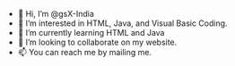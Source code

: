 - 👋 Hi, I’m @gsX-India
- 👀 I’m interested in HTML, Java, and Visual Basic Coding.
- 🌱 I’m currently learning HTML and Java
- 💞️ I’m looking to collaborate on my website.
- 📫 You can reach me by mailing me.

<!---
gsX-India/gsX-India is a ✨ special ✨ repository because its `README.md` (this file) appears on your GitHub profile.
You can click the Preview link to take a look at your changes.
--->
